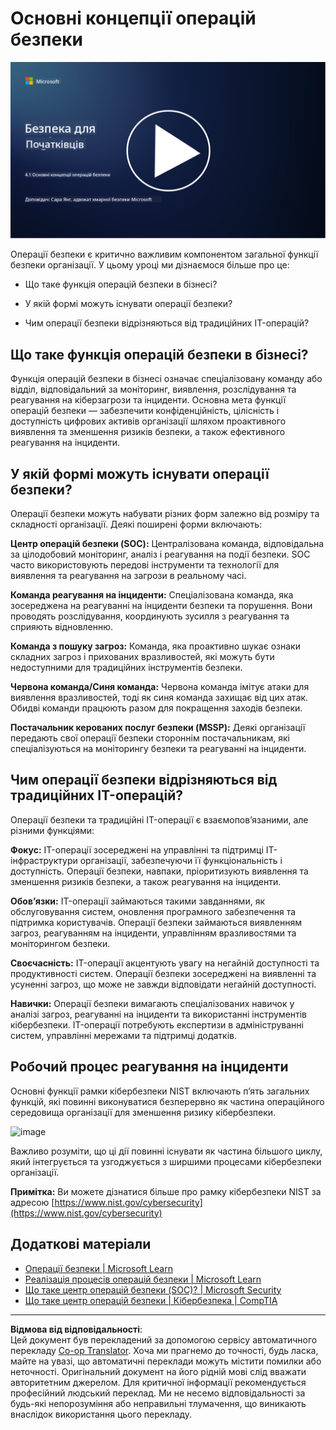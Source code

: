 <!--
CO_OP_TRANSLATOR_METADATA:
{
  "original_hash": "6a55b31df9eebf550d040cef0ef7dff3",
  "translation_date": "2025-09-03T22:17:20+00:00",
  "source_file": "4.1 SecOps key concepts.md",
  "language_code": "uk"
}
-->
# Основні концепції операцій безпеки

[![Дивитися відео](../../translated_images/4-1_placeholder.0123f726051a7b9662e6dfa95b10962cbe64c002cde9640da84711fd8d3df642.uk.png)](https://learn-video.azurefd.net/vod/player?id=6a1cf511-89e0-493a-8ef9-91c458200266)

Операції безпеки є критично важливим компонентом загальної функції безпеки організації. У цьому уроці ми дізнаємося більше про це:

- Що таке функція операцій безпеки в бізнесі?

- У якій формі можуть існувати операції безпеки?

- Чим операції безпеки відрізняються від традиційних IT-операцій?

## Що таке функція операцій безпеки в бізнесі?

Функція операцій безпеки в бізнесі означає спеціалізовану команду або відділ, відповідальний за моніторинг, виявлення, розслідування та реагування на кіберзагрози та інциденти. Основна мета функції операцій безпеки — забезпечити конфіденційність, цілісність і доступність цифрових активів організації шляхом проактивного виявлення та зменшення ризиків безпеки, а також ефективного реагування на інциденти.

## У якій формі можуть існувати операції безпеки?

Операції безпеки можуть набувати різних форм залежно від розміру та складності організації. Деякі поширені форми включають:

**Центр операцій безпеки (SOC):** Централізована команда, відповідальна за цілодобовий моніторинг, аналіз і реагування на події безпеки. SOC часто використовують передові інструменти та технології для виявлення та реагування на загрози в реальному часі.

**Команда реагування на інциденти:** Спеціалізована команда, яка зосереджена на реагуванні на інциденти безпеки та порушення. Вони проводять розслідування, координують зусилля з реагування та сприяють відновленню.

**Команда з пошуку загроз:** Команда, яка проактивно шукає ознаки складних загроз і прихованих вразливостей, які можуть бути недоступними для традиційних інструментів безпеки.

**Червона команда/Синя команда:** Червона команда імітує атаки для виявлення вразливостей, тоді як синя команда захищає від цих атак. Обидві команди працюють разом для покращення заходів безпеки.

**Постачальник керованих послуг безпеки (MSSP):** Деякі організації передають свої операції безпеки стороннім постачальникам, які спеціалізуються на моніторингу безпеки та реагуванні на інциденти.

## Чим операції безпеки відрізняються від традиційних IT-операцій?

Операції безпеки та традиційні IT-операції є взаємопов’язаними, але різними функціями:

**Фокус:** IT-операції зосереджені на управлінні та підтримці IT-інфраструктури організації, забезпечуючи її функціональність і доступність. Операції безпеки, навпаки, пріоритизують виявлення та зменшення ризиків безпеки, а також реагування на інциденти.

**Обов’язки:** IT-операції займаються такими завданнями, як обслуговування систем, оновлення програмного забезпечення та підтримка користувачів. Операції безпеки займаються виявленням загроз, реагуванням на інциденти, управлінням вразливостями та моніторингом безпеки.

**Своєчасність:** IT-операції акцентують увагу на негайній доступності та продуктивності систем. Операції безпеки зосереджені на виявленні та усуненні загроз, що може не завжди відповідати негайній доступності.

**Навички:** Операції безпеки вимагають спеціалізованих навичок у аналізі загроз, реагуванні на інциденти та використанні інструментів кібербезпеки. IT-операції потребують експертизи в адмініструванні систем, управлінні мережами та підтримці додатків.

## Робочий процес реагування на інциденти

Основні функції рамки кібербезпеки NIST включають п’ять загальних функцій, які повинні виконуватися безперервно як частина операційного середовища організації для зменшення ризику кібербезпеки.

![image](https://github.com/microsoft/Security-101/assets/139931591/f6d19dce-f96e-47bd-9e0a-8019675a602d)

Важливо розуміти, що ці дії повинні існувати як частина більшого циклу, який інтегрується та узгоджується з ширшими процесами кібербезпеки організації.

**Примітка:** Ви можете дізнатися більше про рамку кібербезпеки NIST за адресою [https://www.nist.gov/cybersecurity](https://www.nist.gov/cybersecurity)

## Додаткові матеріали

- [Операції безпеки | Microsoft Learn](https://learn.microsoft.com/security/operations/overview?WT.mc_id=academic-96948-sayoung)
- [Реалізація процесів операцій безпеки | Microsoft Learn](https://learn.microsoft.com/security/operations/?WT.mc_id=academic-96948-sayoung)
- [Що таке центр операцій безпеки (SOC)? | Microsoft Security](https://www.microsoft.com/security/business/security-101/what-is-a-security-operations-center-soc?WT.mc_id=academic-96948-sayoung)
- [Що таке центр операцій безпеки | Кібербезпека | CompTIA](https://www.comptia.org/content/articles/what-is-a-security-operations-center)

---

**Відмова від відповідальності**:  
Цей документ був перекладений за допомогою сервісу автоматичного перекладу [Co-op Translator](https://github.com/Azure/co-op-translator). Хоча ми прагнемо до точності, будь ласка, майте на увазі, що автоматичні переклади можуть містити помилки або неточності. Оригінальний документ на його рідній мові слід вважати авторитетним джерелом. Для критичної інформації рекомендується професійний людський переклад. Ми не несемо відповідальності за будь-які непорозуміння або неправильні тлумачення, що виникають внаслідок використання цього перекладу.